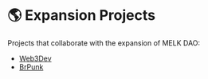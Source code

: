 # 🌎 Expansion Projects

Projects that collaborate with the expansion of MELK DAO:

* [Web3Dev](web3dev.md)
* [BrPunk](melkdao-less-than-greater-than-brpunk.md)
